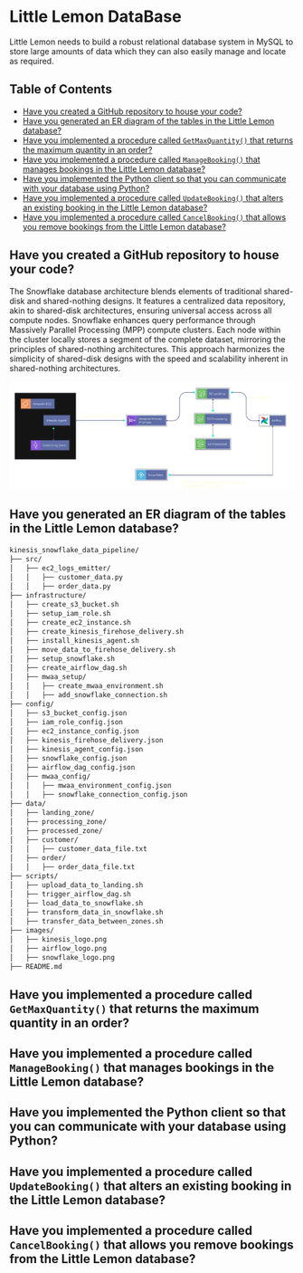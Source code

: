 # Little Lemon DataBase
Little Lemon needs to build a robust relational database system in MySQL to store large amounts of data which they can also easily manage and locate as required. 

## Table of Contents 

- [Have you created a GitHub repository to house your code?](#Have_you_created_a_GitHub_repository_to_house_your_code?)
- [Have you generated an ER diagram of the tables in the Little Lemon database?](#Have_you_generated_an_ER_diagram_of_the_tables_in_the_Little_Lemon_database?)
- [Have you implemented a procedure called `GetMaxQuantity()` that returns the maximum quantity in an order?](#Have_you_implemented_a_procedure_called_GetMaxQuantity()_that_returns_the_maximum_quantity_in_an_order?)
- [Have you implemented a procedure called `ManageBooking()`  that manages bookings in the Little Lemon database?](#Have_you_implemented_a_procedure_called_ManageBooking()_that_manages_bookings_in_the_Little_Lemon_database?)
- [Have you implemented the Python client so that you can communicate with your database using Python?](#Have_you_implemented_the_Python_client_so_that_you_can_communicate_with_your_database_using_Python?)
- [Have you implemented a procedure called `UpdateBooking()`  that alters an existing booking in the Little Lemon database?](#Have_you_implemented_a_procedure_called_UpdateBooking()_that_alters_an_existing_booking_in_the_Little_Lemon_database?) 
- [Have you implemented a procedure called `CancelBooking()` that allows you remove bookings from the Little Lemon database?](#Have_you_implemented_a_procedure_called_CancelBooking()_that_allows_you_remove_bookings_from_the_Little_Lemon_database?) 
  
## Have you created a GitHub repository to house your code?

The Snowflake database architecture blends elements of traditional shared-disk and shared-nothing designs. It features a centralized data repository, akin to shared-disk architectures, ensuring universal access across all compute nodes. Snowflake enhances query performance through Massively Parallel Processing (MPP) compute clusters. Each node within the cluster locally stores a segment of the complete dataset, mirroring the principles of shared-nothing architectures. This approach harmonizes the simplicity of shared-disk designs with the speed and scalability inherent in shared-nothing architectures. 

![diagram](https://github.com/diegovillatoromx/Airflow-Managed-ETL-for-Snowflake-and-AWS-Data/blob/main/data_architecture.png)

## Have you generated an ER diagram of the tables in the Little Lemon database?
 
```terminal
kinesis_snowflake_data_pipeline/
├── src/
│   ├── ec2_logs_emitter/
│   │   ├── customer_data.py
│   │   ├── order_data.py
├── infrastructure/
│   ├── create_s3_bucket.sh
│   ├── setup_iam_role.sh
│   ├── create_ec2_instance.sh
│   ├── create_kinesis_firehose_delivery.sh
│   ├── install_kinesis_agent.sh
│   ├── move_data_to_firehose_delivery.sh
│   ├── setup_snowflake.sh
│   ├── create_airflow_dag.sh
│   ├── mwaa_setup/
│   │   ├── create_mwaa_environment.sh
│   │   ├── add_snowflake_connection.sh
├── config/
│   ├── s3_bucket_config.json
│   ├── iam_role_config.json
│   ├── ec2_instance_config.json
│   ├── kinesis_firehose_delivery.json
│   ├── kinesis_agent_config.json
│   ├── snowflake_config.json
│   ├── airflow_dag_config.json
│   ├── mwaa_config/
│   │   ├── mwaa_environment_config.json
│   │   ├── snowflake_connection_config.json
├── data/
│   ├── landing_zone/
│   ├── processing_zone/
│   ├── processed_zone/
│   ├── customer/
│   │   ├── customer_data_file.txt
│   ├── order/
│   │   ├── order_data_file.txt
├── scripts/
│   ├── upload_data_to_landing.sh
│   ├── trigger_airflow_dag.sh
│   ├── load_data_to_snowflake.sh
│   ├── transform_data_in_snowflake.sh
│   ├── transfer_data_between_zones.sh
├── images/
│   ├── kinesis_logo.png
│   ├── airflow_logo.png
│   ├── snowflake_logo.png
├── README.md

```

## Have you implemented a procedure called `GetMaxQuantity()` that returns the maximum quantity in an order? 

## Have you implemented a procedure called `ManageBooking()`  that manages bookings in the Little Lemon database?

## Have you implemented the Python client so that you can communicate with your database using Python?

## Have you implemented a procedure called `UpdateBooking()`  that alters an existing booking in the Little Lemon database?

## Have you implemented a procedure called `CancelBooking()` that allows you remove bookings from the Little Lemon database?

